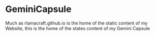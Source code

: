 # GeminiCapsule
Much as rlamacraft.github.io is the home of the static content of my Website, this is the home of the states content of my Gemini Capsule
